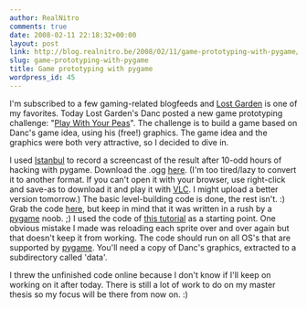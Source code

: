 ```yaml
---
author: RealNitro
comments: true
date: 2008-02-11 22:18:32+00:00
layout: post
link: http://blog.realnitro.be/2008/02/11/game-prototyping-with-pygame/
slug: game-prototyping-with-pygame
title: Game prototyping with pygame
wordpress_id: 45
---
```


I'm subscribed to a few gaming-related blogfeeds and [Lost Garden](http://lostgarden.com/) is one of my favorites. Today Lost Garden's Danc posted a new game prototyping challenge: "[Play With Your Peas](http://lostgarden.com/2008/02/play-with-your-peas-game-prototyping.html)". The challenge is to build a game based on Danc's game idea, using his (free!) graphics. The game idea and the graphics were both very attractive, so I decided to dive in.

I used [Istanbul](http://live.gnome.org/Istanbul) to record a screencast of the result after 10-odd hours of hacking with pygame. Download the .ogg [here](http://realnitro.be/files/peas/Peas.ogg). (I'm too tired/lazy to convert it to another format. If you can't open it with your browser, use right-click and save-as to download it and play it with [VLC](http://www.videolan.org/). I might upload a better version tomorrow.) The basic level-building code is done, the rest isn't. :) Grab the code [here](http://realnitro.be/files/peas/pypeas.zip), but keep in mind that it was written in a rush by a [pygame](http://pygame.org/) noob. ;) I used the code of [this tutorial](http://www.pygame.org/docs/tut/tom/MakeGames.html) as a starting point. One obvious mistake I made was reloading each sprite over and over again but that doesn't keep it from working. The code should run on all OS's that are supported by [pygame](http://pygame.org/). You'll need a copy of Danc's graphics, extracted to a subdirectory called 'data'.

I threw the unfinished code online because I don't know if I'll keep on working on it after today. There is still a lot of work to do on my master thesis so my focus will be there from now on. :)